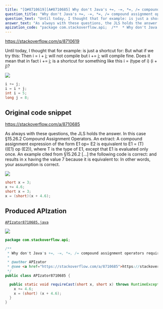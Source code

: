 ```yaml
---
title: "[Q#8710619][A#8710685] Why don't Java's +=, -=, *=, /= compound assignment operators require casting?"
question_title: "Why don't Java's +=, -=, *=, /= compound assignment operators require casting?"
question_text: "Until today, I thought that for example: is just a shortcut for: But what if we try this: Then i = i + j; will not compile but i += j; will compile fine. Does it mean that in fact i += j; is a shortcut for something like this i = (type of i) (i + j)?"
answer_text: "As always with these questions, the JLS holds the answer. In this case §15.26.2 Compound Assignment Operators. An extract: A compound assignment expression of the form E1 op= E2 is equivalent to E1 = (T)((E1) op (E2)), where T is the type of E1, except that E1 is evaluated only once. An example cited from §15.26.2 [...] the following code is correct: and results in x having the value 7 because it is equivalent to: In other words, your assumption is correct."
apization_code: "package com.stackoverflow.api;  /**  * Why don't Java's +=, -=, *=, /= compound assignment operators require casting?  *  * @author APIzator  * @see <a href=\"https://stackoverflow.com/a/8710685\">https://stackoverflow.com/a/8710685</a>  */ public class APIzator8710685 {    public static void requireCast(short x, short x) throws RuntimeException {     x += 4.6;     x = (short) (x + 4.6);   } }"
---
```


https://stackoverflow.com/q/8710619

Until today, I thought that for example:
is just a shortcut for:
But what if we try this:
Then i = i + j; will not compile but i += j; will compile fine.
Does it mean that in fact i += j; is a shortcut for something like this
i = (type of i) (i + j)?


<div class="code-logo"><img src="/stackoverflow.png" /></div>

```java
i += j;
i = i + j;
int i = 5;
long j = 8;
```


## Original code snippet

https://stackoverflow.com/a/8710685

As always with these questions, the JLS holds the answer. In this case §15.26.2 Compound Assignment Operators. An extract:
A compound assignment expression of the form E1 op= E2 is equivalent to E1 = (T)((E1) op (E2)), where T is the type of E1, except that E1 is evaluated only once.
An example cited from §15.26.2
[...] the following code is correct:
and results in x having the value 7 because it is equivalent to:
In other words, your assumption is correct.

<div class="code-logo"><img src="/stackoverflow.png" /></div>

```java
short x = 3;
x += 4.6;
short x = 3;
x = (short)(x + 4.6);
```

## Produced APIzation

[`APIzator8710685.java`](https://github.com/pasqualesalza/apization-temp-data/raw/master/search/APIzator8710685.java)

<div class="code-logo"><img src="/apizator.png" /></div>

```java
package com.stackoverflow.api;

/**
 * Why don't Java's +=, -=, *=, /= compound assignment operators require casting?
 *
 * @author APIzator
 * @see <a href="https://stackoverflow.com/a/8710685">https://stackoverflow.com/a/8710685</a>
 */
public class APIzator8710685 {

  public static void requireCast(short x, short x) throws RuntimeException {
    x += 4.6;
    x = (short) (x + 4.6);
  }
}

```